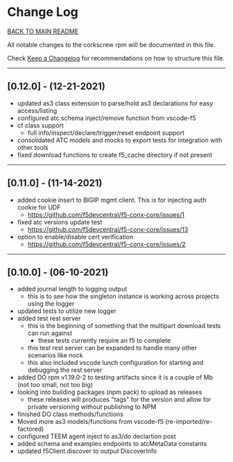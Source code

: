 
# Change Log

[BACK TO MAIN README](README.md)

All notable changes to the corkscrew rpm will be documented in this file.

Check [Keep a Changelog](http://keepachangelog.com/) for recommendations on how to structure this file.

---

## [0.12.0] - (12-21-2021)

- updated as3 class extension to parse/hold as3 declarations for easy access/listing
- configured atc schema inject/remove function from vscode-f5
- cf class support
  - full info/inspect/declare/trigger/reset endpoint support
- consolidated ATC models and mocks to export tests for integration with other tools
- fixed download functions to create f5_cache directory if not present

---

## [0.11.0] - (11-14-2021)

- added cookie insert to BIGIP mgmt client.  This is for injecting auth cookie for UDF
  - <https://github.com/f5devcentral/f5-conx-core/issues/1>
- fixed atc versions update test
  - <https://github.com/f5devcentral/f5-conx-core/issues/13>
- option to enable/disable cert verification
  - <https://github.com/f5devcentral/f5-conx-core/issues/2>

---

## [0.10.0] - (06-10-2021)

- added journal length to logging output
  - this is to see how the singleton instance is working across projects using the logger
- updated tests to utilize new logger
- added test rest server
  - this is the beginning of something that the multipart download tests can run against
    - these tests currently require an f5 to complete
  - this test rest server can be expanded to handle many other scenarios like nock
  - this also included vscode lunch configuration for starting and debugging the rest server
- added DO rpm v1.19.0-2 to testing artifacts since it is a couple of Mb (not too small, not too big)
- looking into building packages (npm pack) to upload as releases
  - these releases will produces "tags" for the version and allow for private versioning without publishing to NPM
- finished DO class methods/functions
- Moved more as3 models/functions from vscode-f5 (re-imported/re-factored)
- configured TEEM agent inject to as3/do declartion post
- added schema and examples endpoints to atcMetaData constants
- updated f5Client.discover to output DiscoverInfo

